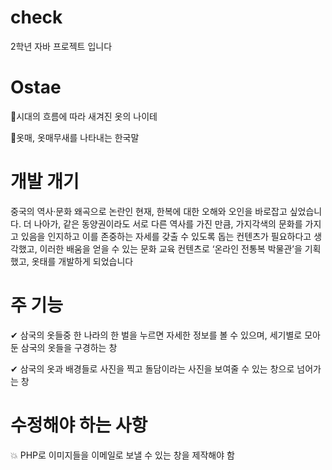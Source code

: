 # check
2학년 자바 프로젝트 입니다 

# Ostae
   🌱시대의 흐름에 따라 새겨진 옷의 나이테
   
   🌱옷매, 옷매무새를 나타내는 한국말


# 개발 개기 
중국의 역사·문화 왜곡으로 논란인 현재, 한복에 대한 오해와 오인을 바로잡고 싶었습니다.
더 나아가, 같은 동양권이라도 서로 다른 역사를 가진 만큼, 가지각색의 문화를 가지고 있음을 인지하고 이를 존중하는 자세를 갖출 수 있도록 돕는 컨텐츠가 필요하다고 생각했고,
이러한 배움을 얻을 수 있는 문화 교육 컨텐츠로 ‘온라인 전통복 박물관’을 기획했고, 옷태를 개발하게 되었습니다


# 주 기능 
   ✔ 삼국의 옷들중 한 나라의 한 벌을 누르면 자세한 정보를 볼 수 있으며, 세기별로 모아둔 삼국의 옷들을 구경하는 창
  
   ✔ 삼국의 옷과 배경들로 사진을 찍고 돌담이라는 사진을 보여줄 수 있는 창으로 넘어가는 창


# 수정해야 하는 사항
  💥 PHP로 이미지들을 이메일로 보낼 수 있는 창을 제작해야 함
